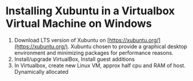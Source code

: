 # Installing Xubuntu in a Virtualbox Virtual Machine on Windows

1. Download LTS version of Xubuntu on [https://xubuntu.org/](https://xubuntu.org/). Xubuntu chosen to provide a graphical desktop environment and minimizing packages for performance reasons.
2. Install/upgrade VirtualBox, Install guest additions
3. In Virtualbox, create new Linux VM, approx half cpu and RAM of host. Dynamically allocated 
